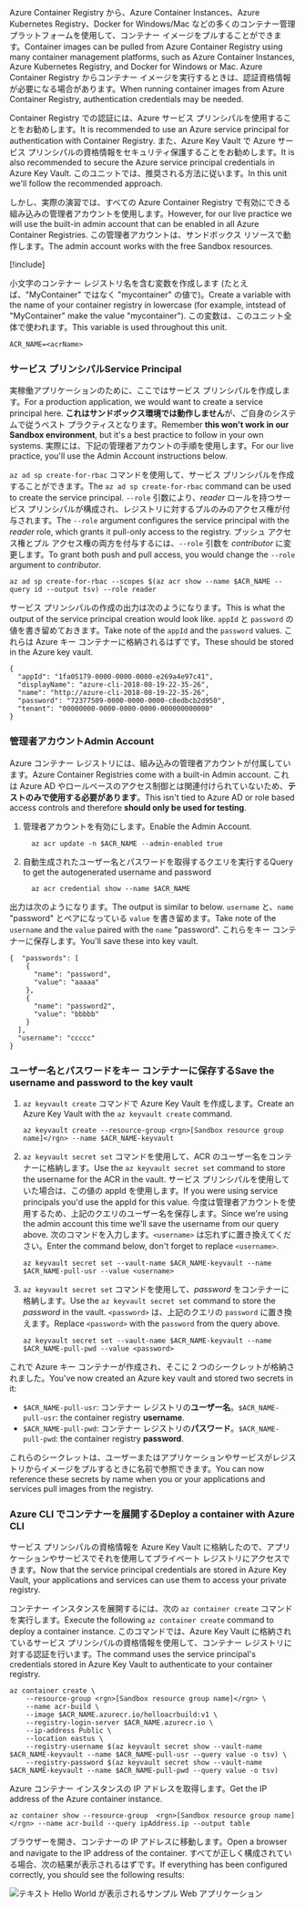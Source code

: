 <span data-ttu-id="936f0-101">Azure Container Registry から、Azure Container Instances、Azure Kubernetes Registry、Docker for Windows/Mac などの多くのコンテナー管理プラットフォームを使用して、コンテナー イメージをプルすることができます。</span><span class="sxs-lookup"><span data-stu-id="936f0-101">Container images can be pulled from Azure Container Registry using many container management platforms, such as Azure Container Instances, Azure Kubernetes Registry, and Docker for Windows or Mac.</span></span> <span data-ttu-id="936f0-102">Azure Container Registry からコンテナー イメージを実行するときは、認証資格情報が必要になる場合があります。</span><span class="sxs-lookup"><span data-stu-id="936f0-102">When running container images from Azure Container Registry, authentication credentials may be needed.</span></span> 

<span data-ttu-id="936f0-103">Container Registry での認証には、Azure サービス プリンシパルを使用することをお勧めします。</span><span class="sxs-lookup"><span data-stu-id="936f0-103">It is recommended to use an Azure service principal for authentication with Container Registry.</span></span> <span data-ttu-id="936f0-104">また、Azure Key Vault で Azure サービス プリンシパルの資格情報をセキュリティ保護することをお勧めします。</span><span class="sxs-lookup"><span data-stu-id="936f0-104">It is also recommended to secure the Azure service principal credentials in Azure Key Vault.</span></span> <span data-ttu-id="936f0-105">このユニットでは、推奨される方法に従います。</span><span class="sxs-lookup"><span data-stu-id="936f0-105">In this unit we'll follow the recommended approach.</span></span>

<span data-ttu-id="936f0-106">しかし、実際の演習では、すべての Azure Container Registry で有効にできる組み込みの管理者アカウントを使用します。</span><span class="sxs-lookup"><span data-stu-id="936f0-106">However, for our live practice we will use the built-in admin account that can be enabled in all Azure Container Registries.</span></span> <span data-ttu-id="936f0-107">この管理者アカウントは、サンドボックス リソースで動作します。</span><span class="sxs-lookup"><span data-stu-id="936f0-107">The admin account works with the free Sandbox resources.</span></span>

<!-- Activate the sandbox -->
[!include[](../../../includes/azure-sandbox-activate.md)]

<span data-ttu-id="936f0-108">小文字のコンテナー レジストリ名を含む変数を作成します (たとえば、"MyContainer" ではなく "mycontainer" の値で)。</span><span class="sxs-lookup"><span data-stu-id="936f0-108">Create a variable with the name of your container registry in lowercase (for example, intstead of "MyContainer" make the value "mycontainer").</span></span> <span data-ttu-id="936f0-109">この変数は、このユニット全体で使われます。</span><span class="sxs-lookup"><span data-stu-id="936f0-109">This variable is used throughout this unit.</span></span>

```azurecli
ACR_NAME=<acrName>
```

### <a name="service-principal"></a><span data-ttu-id="936f0-110">サービス プリンシパル</span><span class="sxs-lookup"><span data-stu-id="936f0-110">Service Principal</span></span>

<span data-ttu-id="936f0-111">実稼働アプリケーションのために、ここではサービス プリンシパルを作成します。</span><span class="sxs-lookup"><span data-stu-id="936f0-111">For a production application, we would want to create a service principal here.</span></span> <span data-ttu-id="936f0-112">**これはサンドボックス環境では動作しません**が、ご自身のシステムで従うベスト プラクティスとなります。</span><span class="sxs-lookup"><span data-stu-id="936f0-112">Remember **this won't work in our Sandbox environment**, but it's a best practice to follow in your own systems.</span></span> <span data-ttu-id="936f0-113">実際には、下記の管理者アカウントの手順を使用します。</span><span class="sxs-lookup"><span data-stu-id="936f0-113">For our live practice, you'll use the Admin Account instructions below.</span></span>

<span data-ttu-id="936f0-114">`az ad sp create-for-rbac` コマンドを使用して、サービス プリンシパルを作成することができます。</span><span class="sxs-lookup"><span data-stu-id="936f0-114">The `az ad sp create-for-rbac` command can be used to create the service principal.</span></span> <span data-ttu-id="936f0-115">`--role` 引数により、*reader* ロールを持つサービス プリンシパルが構成され、レジストリに対するプルのみのアクセス権が付与されます。</span><span class="sxs-lookup"><span data-stu-id="936f0-115">The `--role` argument configures the service principal with the *reader* role, which grants it pull-only access to the registry.</span></span> <span data-ttu-id="936f0-116">プッシュ アクセス権とプル アクセス権の両方を付与するには、`--role` 引数を *contributor* に変更します。</span><span class="sxs-lookup"><span data-stu-id="936f0-116">To grant both push and pull access, you would change the `--role` argument to *contributor*.</span></span>

```azurecli
az ad sp create-for-rbac --scopes $(az acr show --name $ACR_NAME --query id --output tsv) --role reader
```

<span data-ttu-id="936f0-117">サービス プリンシパルの作成の出力は次のようになります。</span><span class="sxs-lookup"><span data-stu-id="936f0-117">This is what the output of the service principal creation would look like.</span></span> <span data-ttu-id="936f0-118">`appId` と `password` の値を書き留めておきます。</span><span class="sxs-lookup"><span data-stu-id="936f0-118">Take note of the `appId` and the `password` values.</span></span> <span data-ttu-id="936f0-119">これらは Azure キー コンテナーに格納されるはずです。</span><span class="sxs-lookup"><span data-stu-id="936f0-119">These should be stored in the Azure key vault.</span></span>

```output
{
  "appId": "1fa05179-0000-0000-0000-e269a4e97c41",
  "displayName": "azure-cli-2018-08-19-22-35-26",
  "name": "http://azure-cli-2018-08-19-22-35-26",
  "password": "72377509-0000-0000-0000-c8edbcb2d950",
  "tenant": "00000000-0000-0000-0000-000000000000"
}
```

### <a name="admin-account"></a><span data-ttu-id="936f0-120">管理者アカウント</span><span class="sxs-lookup"><span data-stu-id="936f0-120">Admin Account</span></span>

<span data-ttu-id="936f0-121">Azure コンテナー レジストリには、組み込みの管理者アカウントが付属しています。</span><span class="sxs-lookup"><span data-stu-id="936f0-121">Azure Container Registries come with a built-in Admin account.</span></span> <span data-ttu-id="936f0-122">これは Azure AD やロールベースのアクセス制御とは関連付けられていないため、**テストのみで使用する必要があります**。</span><span class="sxs-lookup"><span data-stu-id="936f0-122">This isn't tied to Azure AD or role based access controls and therefore **should only be used for testing**.</span></span> 

1. <span data-ttu-id="936f0-123">管理者アカウントを有効にします。</span><span class="sxs-lookup"><span data-stu-id="936f0-123">Enable the Admin Account.</span></span>
    ```azurecli
      az acr update -n $ACR_NAME --admin-enabled true
    ```

2. <span data-ttu-id="936f0-124">自動生成されたユーザー名とパスワードを取得するクエリを実行する</span><span class="sxs-lookup"><span data-stu-id="936f0-124">Query to get the autogenerated username and password</span></span>

    ```azurecli
      az acr credential show --name $ACR_NAME
    ```

<span data-ttu-id="936f0-125">出力は次のようになります。</span><span class="sxs-lookup"><span data-stu-id="936f0-125">The output is similar to below.</span></span> <span data-ttu-id="936f0-126">`username` と、`name` "password" とペアになっている `value` を書き留めます。</span><span class="sxs-lookup"><span data-stu-id="936f0-126">Take note of the `username` and the `value` paired with the `name` "password".</span></span> <span data-ttu-id="936f0-127">これらをキー コンテナーに保存します。</span><span class="sxs-lookup"><span data-stu-id="936f0-127">You'll save these into key vault.</span></span>

```output
{  "passwords": [
    {
      "name": "password",
      "value": "aaaaa"
    },
    {
      "name": "password2",
      "value": "bbbbb"
    }
  ],
  "username": "ccccc"
}
```

### <a name="save-the-username-and-password-to-the-key-vault"></a><span data-ttu-id="936f0-128">ユーザー名とパスワードをキー コンテナーに保存する</span><span class="sxs-lookup"><span data-stu-id="936f0-128">Save the username and password to the key vault</span></span>

1. <span data-ttu-id="936f0-129">`az keyvault create` コマンドで Azure Key Vault を作成します。</span><span class="sxs-lookup"><span data-stu-id="936f0-129">Create an Azure Key Vault with the `az keyvault create` command.</span></span>

    ```azurecli
    az keyvault create --resource-group <rgn>[Sandbox resource group name]</rgn> --name $ACR_NAME-keyvault
    ```

1. <span data-ttu-id="936f0-130">`az keyvault secret set` コマンドを使用して、ACR のユーザー名をコンテナーに格納します。</span><span class="sxs-lookup"><span data-stu-id="936f0-130">Use the `az keyvault secret set` command to store the username for the ACR in the vault.</span></span> <span data-ttu-id="936f0-131">サービス プリンシパルを使用していた場合は、この値の appId を使用します。</span><span class="sxs-lookup"><span data-stu-id="936f0-131">If you were using service principals you'd use the appId for this value.</span></span> <span data-ttu-id="936f0-132">今度は管理者アカウントを使用するため、上記のクエリのユーザー名を保存します。</span><span class="sxs-lookup"><span data-stu-id="936f0-132">Since we're using the admin account this time we'll save the username from our query above.</span></span> <span data-ttu-id="936f0-133">次のコマンドを入力します。`<username>` は忘れずに置き換えてください。</span><span class="sxs-lookup"><span data-stu-id="936f0-133">Enter the command below, don't forget to replace `<username>`.</span></span>

    ```azurecli
    az keyvault secret set --vault-name $ACR_NAME-keyvault --name $ACR_NAME-pull-usr --value <username>
    ```

1. <span data-ttu-id="936f0-134">`az keyvault secret set` コマンドを使用して、*password* をコンテナーに格納します。</span><span class="sxs-lookup"><span data-stu-id="936f0-134">Use the `az keyvault secret set` command to store the *password* in the vault.</span></span> <span data-ttu-id="936f0-135">`<password>` は、上記のクエリの `password` に置き換えます。</span><span class="sxs-lookup"><span data-stu-id="936f0-135">Replace `<password>` with the `password` from the query above.</span></span>

    ```azurecli
    az keyvault secret set --vault-name $ACR_NAME-keyvault --name $ACR_NAME-pull-pwd --value <password>
    ```

<span data-ttu-id="936f0-136">これで Azure キー コンテナーが作成され、そこに 2 つのシークレットが格納されました。</span><span class="sxs-lookup"><span data-stu-id="936f0-136">You've now created an Azure key vault and stored two secrets in it:</span></span>

* <span data-ttu-id="936f0-137">`$ACR_NAME-pull-usr`: コンテナー レジストリの**ユーザー名**。</span><span class="sxs-lookup"><span data-stu-id="936f0-137">`$ACR_NAME-pull-usr`: the container registry **username**.</span></span>
* <span data-ttu-id="936f0-138">`$ACR_NAME-pull-pwd`: コンテナー レジストリの**パスワード**。</span><span class="sxs-lookup"><span data-stu-id="936f0-138">`$ACR_NAME-pull-pwd`: the container registry **password**.</span></span>

<span data-ttu-id="936f0-139">これらのシークレットは、ユーザーまたはアプリケーションやサービスがレジストリからイメージをプルするときに名前で参照できます。</span><span class="sxs-lookup"><span data-stu-id="936f0-139">You can now reference these secrets by name when you or your applications and services pull images from the registry.</span></span>

### <a name="deploy-a-container-with-azure-cli"></a><span data-ttu-id="936f0-140">Azure CLI でコンテナーを展開する</span><span class="sxs-lookup"><span data-stu-id="936f0-140">Deploy a container with Azure CLI</span></span>

<span data-ttu-id="936f0-141">サービス プリンシパルの資格情報を Azure Key Vault に格納したので、アプリケーションやサービスでそれを使用してプライベート レジストリにアクセスできます。</span><span class="sxs-lookup"><span data-stu-id="936f0-141">Now that the service principal credentials are stored in Azure Key Vault, your applications and services can use them to access your private registry.</span></span>

<span data-ttu-id="936f0-142">コンテナー インスタンスを展開するには、次の `az container create` コマンドを実行します。</span><span class="sxs-lookup"><span data-stu-id="936f0-142">Execute the following `az container create` command to deploy a container instance.</span></span> <span data-ttu-id="936f0-143">このコマンドでは、Azure Key Vault に格納されているサービス プリンシパルの資格情報を使用して、コンテナー レジストリに対する認証を行います。</span><span class="sxs-lookup"><span data-stu-id="936f0-143">The command uses the service principal's credentials stored in Azure Key Vault to authenticate to your container registry.</span></span>

```azurecli
az container create \
    --resource-group <rgn>[Sandbox resource group name]</rgn> \
    --name acr-build \
    --image $ACR_NAME.azurecr.io/helloacrbuild:v1 \
    --registry-login-server $ACR_NAME.azurecr.io \
    --ip-address Public \
    --location eastus \
    --registry-username $(az keyvault secret show --vault-name $ACR_NAME-keyvault --name $ACR_NAME-pull-usr --query value -o tsv) \
    --registry-password $(az keyvault secret show --vault-name $ACR_NAME-keyvault --name $ACR_NAME-pull-pwd --query value -o tsv)
```

<span data-ttu-id="936f0-144">Azure コンテナー インスタンスの IP アドレスを取得します。</span><span class="sxs-lookup"><span data-stu-id="936f0-144">Get the IP address of the Azure container instance.</span></span>

```azurecli
az container show --resource-group  <rgn>[Sandbox resource group name]</rgn> --name acr-build --query ipAddress.ip --output table
```

<span data-ttu-id="936f0-145">ブラウザーを開き、コンテナーの IP アドレスに移動します。</span><span class="sxs-lookup"><span data-stu-id="936f0-145">Open a browser and navigate to the IP address of the container.</span></span> <span data-ttu-id="936f0-146">すべてが正しく構成されている場合、次の結果が表示されるはずです。</span><span class="sxs-lookup"><span data-stu-id="936f0-146">If everything has been configured correctly, you should see the following results:</span></span>

![テキスト Hello World が表示されるサンプル Web アプリケーション](../media/hello.png)

